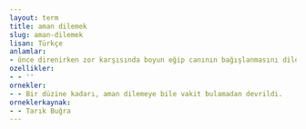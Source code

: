 ```yaml
---
layout: term
title: aman dilemek
slug: aman-dilemek
lisan: Türkçe
anlamlar:
- önce direnirken zor karşısında boyun eğip canının bağışlanmasını dilemek
ozellikler:
- - ''
ornekler:
- - Bir düzine kadarı, aman dilemeye bile vakit bulamadan devrildi.
orneklerkaynak:
- - Tarık Buğra
---
```

